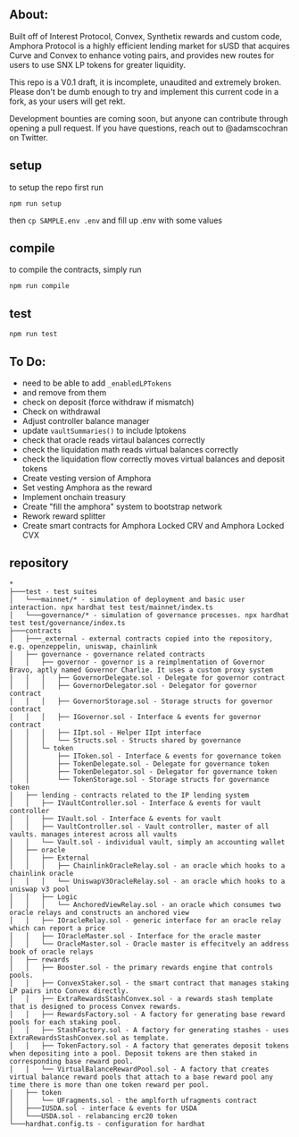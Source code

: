 ## About:

Built off of Interest Protocol, Convex, Synthetix rewards and custom code, Amphora Protocol is a highly efficient lending market for sUSD that acquires Curve and Convex to enhance voting pairs, and provides new routes for users to use SNX LP tokens for greater liquidity.

This repo is a V0.1 draft, it is incomplete, unaudited and extremely broken. Please don't be dumb enough to try and implement this current code in a fork, as your users will get rekt.

Development bounties are coming soon, but anyone can contribute through opening a pull request. If you have questions, reach out to @adamscochran on Twitter.


## setup

to setup the repo first run

`npm run setup`

then `cp SAMPLE.env .env`
and fill up .env with some values


## compile

to compile the contracts, simply run

`npm run compile`

## test

`npm run test`

## To Do:

- need to be able to add `_enabledLPTokens`
- and remove from them
- check on deposit (force withdraw if mismatch)
- Check on withdrawal
- Adjust controller balance manager
- update `vaultSummaries()` to include lptokens
- check that oracle reads virtaul balances correctly
- check the liquidation math reads virtual balances correctly
- check the liquidation flow correctly moves virtual balances and deposit tokens
- Create vesting version of Amphora
- Set vesting Amphora as the reward
- Implement onchain treasury
- Create "fill the amphora" system to bootstrap network
- Rework reward splitter
- Create smart contracts for Amphora Locked CRV and Amphora Locked CVX

## repository

```
*
├───test - test suites
│   └───mainnet/* - simulation of deployment and basic user interaction. npx hardhat test test/mainnet/index.ts
│   └───governance/* - simulation of governance processes. npx hardhat test test/governance/index.ts
├───contracts
│   ├───_external - external contracts copied into the repository, e.g. openzeppelin, uniswap, chainlink
│   ├── governance - governance related contracts
│   │   ├── governor - governor is a reimplmentation of Governor Bravo, aptly named Governor Charlie. It uses a custom proxy system
│   │   │   ├── GovernorDelegate.sol - Delegate for governor contract
│   │   │   ├── GovernorDelegator.sol - Delegator for governor contract
│   │   │   ├── GovernorStorage.sol - Storage structs for governor contract
│   │   │   ├── IGovernor.sol - Interface & events for governor contract
│   │   │   ├── IIpt.sol - Helper IIpt interface
│   │   │   └── Structs.sol - Structs shared by governance
│   │   └─ token
│   │       ├── IToken.sol - Interface & events for governance token
│   │       ├── TokenDelegate.sol - Delegate for governance token
│   │       ├── TokenDelegator.sol - Delegator for governance token
│   │       └── TokenStorage.sol - Storage structs for governance token
│   ├── lending - contracts related to the IP lending system
│   │   ├── IVaultController.sol - Interface & events for vault controller
│   │   ├── IVault.sol - Interface & events for vault
│   │   ├── VaultController.sol - Vault controller, master of all vaults. manages interest across all vaults
│   │   └── Vault.sol - individual vault, simply an accounting wallet
│   ├── oracle
│   │   ├── External
│   │   │   ├── ChainlinkOracleRelay.sol - an oracle which hooks to a chainlink oracle
│   │   │   └── UniswapV3OracleRelay.sol - an oracle which hooks to a uniswap v3 pool
│   │   ├── Logic
│   │   │   └── AnchoredViewRelay.sol - an oracle which consumes two oracle relays and constructs an anchored view
│   │   ├── IOracleRelay.sol - generic interface for an oracle relay which can report a price
│   │   ├── IOracleMaster.sol - Interface for the oracle master
│   │   └── OracleMaster.sol - Oracle master is effecitvely an address book of oracle relays
│   ├── rewards
│   │   ├── Booster.sol - the primary rewards engine that controls pools.
│   │   ├── ConvexStaker.sol - the smart contract that manages staking LP pairs into Convex directly.
│   │   ├── ExtraRewardsStashConvex.sol - a rewards stash template that is designed to process Convex rewards.
│   │   ├── RewardsFactory.sol - A factory for generating base reward pools for each staking pool.
│   │   ├── StashFactory.sol - A factory for generating stashes - uses ExtraRewardsStashConvex.sol as template.
│   │   ├── TokenFactory.sol - A factory that generates deposit tokens when depositing into a pool. Deposit tokens are then staked in corresponding base reward pool.
│   │   └── VirtualBalanceRewardPool.sol - A factory that creates virtual balance reward pools that attach to a base reward pool any time there is more than one token reward per pool.
│   ├── token
│   │   └── UFragments.sol - the amplforth ufragments contract
│   ├───IUSDA.sol - interface & events for USDA
│   └───USDA.sol - relabancing erc20 token
└───hardhat.config.ts - configuration for hardhat
```
